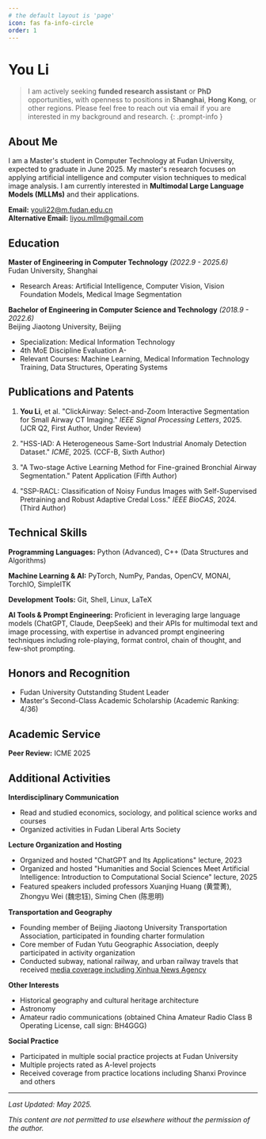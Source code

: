 ```yaml
---
# the default layout is 'page'
icon: fas fa-info-circle
order: 1
---
```

# You Li

>I am actively seeking **funded research assistant** or **PhD** opportunities, with openness to positions in **Shanghai**, **Hong Kong**, or other regions. Please feel free to reach out via email if you are interested in my background and research.
{: .prompt-info }

## About Me

I am a Master's student in Computer Technology at Fudan University, expected to graduate in June 2025. My master's research focuses on applying artificial intelligence and computer vision techniques to medical image analysis. I am currently interested in **Multimodal Large Language Models (MLLMs)** and their applications. 

**Email:** [youli22@m.fudan.edu.cn](mailto:youli22@m.fudan.edu.cn)  
**Alternative Email:** [liyou.mllm@gmail.com](mailto:liyou.mllm@gmail.com)

## Education

**Master of Engineering in Computer Technology** *(2022.9 - 2025.6)*  
Fudan University, Shanghai  

- Research Areas: Artificial Intelligence, Computer Vision, Vision Foundation Models, Medical Image Segmentation

**Bachelor of Engineering in Computer Science and Technology** *(2018.9 - 2022.6)*  
Beijing Jiaotong University, Beijing  

- Specialization: Medical Information Technology
- 4th MoE Discipline Evaluation A-
- Relevant Courses: Machine Learning, Medical Information Technology Training, Data Structures, Operating Systems

## Publications and Patents

1. **You Li**, et al. "ClickAirway: Select-and-Zoom Interactive Segmentation for Small Airway CT Imaging." *IEEE Signal Processing Letters*, 2025. (JCR Q2, First Author, Under Review)

2. "HSS-IAD: A Heterogeneous Same-Sort Industrial Anomaly Detection Dataset." *ICME*, 2025. (CCF-B, Sixth Author)

3. "A Two-stage Active Learning Method for Fine-grained Bronchial Airway Segmentation." Patent Application (Fifth Author)

4. "SSP-RACL: Classification of Noisy Fundus Images with Self-Supervised Pretraining and Robust Adaptive Credal Loss." *IEEE BioCAS*, 2024. (Third Author)

## Technical Skills

**Programming Languages:** Python (Advanced), C++ (Data Structures and Algorithms)

**Machine Learning & AI:** PyTorch, NumPy, Pandas, OpenCV, MONAI, TorchIO, SimpleITK

**Development Tools:** Git, Shell, Linux, LaTeX

**AI Tools & Prompt Engineering:** Proficient in leveraging large language models (ChatGPT, Claude, DeepSeek) and their APIs for multimodal text and image processing, with expertise in advanced prompt engineering techniques including role-playing, format control, chain of thought, and few-shot prompting.

## Honors and Recognition

- Fudan University Outstanding Student Leader
- Master's Second-Class Academic Scholarship (Academic Ranking: 4/36)

## Academic Service

**Peer Review:** ICME 2025

## Additional Activities

**Interdisciplinary Communication**

- Read and studied economics, sociology, and political science works and courses
- Organized activities in Fudan Liberal Arts Society

**Lecture Organization and Hosting**

- Organized and hosted "ChatGPT and Its Applications" lecture, 2023
- Organized and hosted "Humanities and Social Sciences Meet Artificial Intelligence: Introduction to Computational Social Science" lecture, 2025
- Featured speakers included professors Xuanjing Huang (黄萱菁), Zhongyu Wei (魏忠钰), Siming Chen (陈思明)

**Transportation and Geography**

- Founding member of Beijing Jiaotong University Transportation Association, participated in founding charter formulation
- Core member of Fudan Yutu Geographic Association, deeply participated in activity organization
- Conducted subway, national railway, and urban railway travels that received [media coverage including Xinhua News Agency](https://h.xinhuaxmt.com/vh512/share/12425327?d=134fe72&channel=weixin&time=1740570827008)

**Other Interests**

- Historical geography and cultural heritage architecture
- Astronomy
- Amateur radio communications (obtained China Amateur Radio Class B Operating License, call sign: BH4GGG)

**Social Practice**

- Participated in multiple social practice projects at Fudan University
- Multiple projects rated as A-level projects
- Received coverage from practice locations including Shanxi Province and others

---

*Last Updated: May 2025.*

*This content are not permitted to use elsewhere without the permission of the author.*
<!-- > Add Markdown syntax content to file `_tabs/about.md`{: .filepath } and it will show up on this page.
{: .prompt-tip } -->
